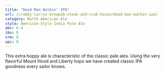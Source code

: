 ```yaml
---
title: "Dead Man Walkin' IPA"
url: /crabby-larrys-brewpub-steak-and-crab-house/dead-man-walkin-ipa/
category: North American Ale
style: American-Style India Pale Ale
abv: 6.4
ibu: 0
srm: 0
upc: 0
---
```

This extra hoppy ale is characteristic of the classic pale ales. Using the very flavorful Mount Hood and Liberty hops we have created classic IPA goodness every sailor knows.
